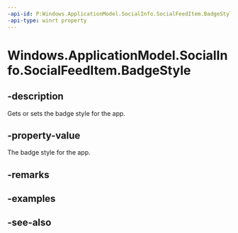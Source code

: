 ```yaml
---
-api-id: P:Windows.ApplicationModel.SocialInfo.SocialFeedItem.BadgeStyle
-api-type: winrt property
---
```


<!-- Property syntax
public Windows.ApplicationModel.SocialInfo.SocialItemBadgeStyle BadgeStyle { get;  set; }
-->

# Windows.ApplicationModel.SocialInfo.SocialFeedItem.BadgeStyle

## -description
Gets or sets the badge style for the app.

## -property-value
The badge style for the app.

## -remarks

## -examples

## -see-also
